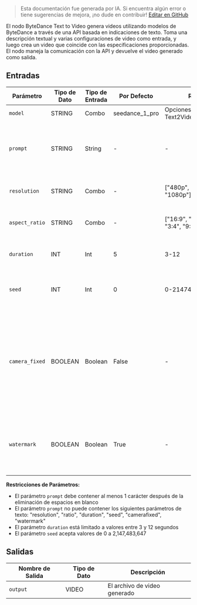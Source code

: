 > Esta documentación fue generada por IA. Si encuentra algún error o tiene sugerencias de mejora, ¡no dude en contribuir! [Editar en GitHub](https://github.com/Comfy-Org/embedded-docs/blob/main/comfyui_embedded_docs/docs/ByteDanceTextToVideoNode/es.md)

El nodo ByteDance Text to Video genera videos utilizando modelos de ByteDance a través de una API basada en indicaciones de texto. Toma una descripción textual y varias configuraciones de video como entrada, y luego crea un video que coincide con las especificaciones proporcionadas. El nodo maneja la comunicación con la API y devuelve el video generado como salida.

## Entradas

| Parámetro | Tipo de Dato | Tipo de Entrada | Por Defecto | Rango | Descripción |
|-----------|-----------|------------|---------|-------|-------------|
| `model` | STRING | Combo | seedance_1_pro | Opciones de Text2VideoModelName | Nombre del modelo |
| `prompt` | STRING | String | - | - | La indicación de texto utilizada para generar el video. |
| `resolution` | STRING | Combo | - | ["480p", "720p", "1080p"] | La resolución del video de salida. |
| `aspect_ratio` | STRING | Combo | - | ["16:9", "4:3", "1:1", "3:4", "9:16", "21:9"] | La relación de aspecto del video de salida. |
| `duration` | INT | Int | 5 | 3-12 | La duración del video de salida en segundos. |
| `seed` | INT | Int | 0 | 0-2147483647 | Semilla a utilizar para la generación. (Opcional) |
| `camera_fixed` | BOOLEAN | Boolean | False | - | Especifica si se debe fijar la cámara. La plataforma añade una instrucción para fijar la cámara a su indicación, pero no garantiza el efecto real. (Opcional) |
| `watermark` | BOOLEAN | Boolean | True | - | Si se debe agregar una marca de agua de "Generado por IA" al video. (Opcional) |

**Restricciones de Parámetros:**

- El parámetro `prompt` debe contener al menos 1 carácter después de la eliminación de espacios en blanco
- El parámetro `prompt` no puede contener los siguientes parámetros de texto: "resolution", "ratio", "duration", "seed", "camerafixed", "watermark"
- El parámetro `duration` está limitado a valores entre 3 y 12 segundos
- El parámetro `seed` acepta valores de 0 a 2,147,483,647

## Salidas

| Nombre de Salida | Tipo de Dato | Descripción |
|-------------|-----------|-------------|
| `output` | VIDEO | El archivo de video generado |

